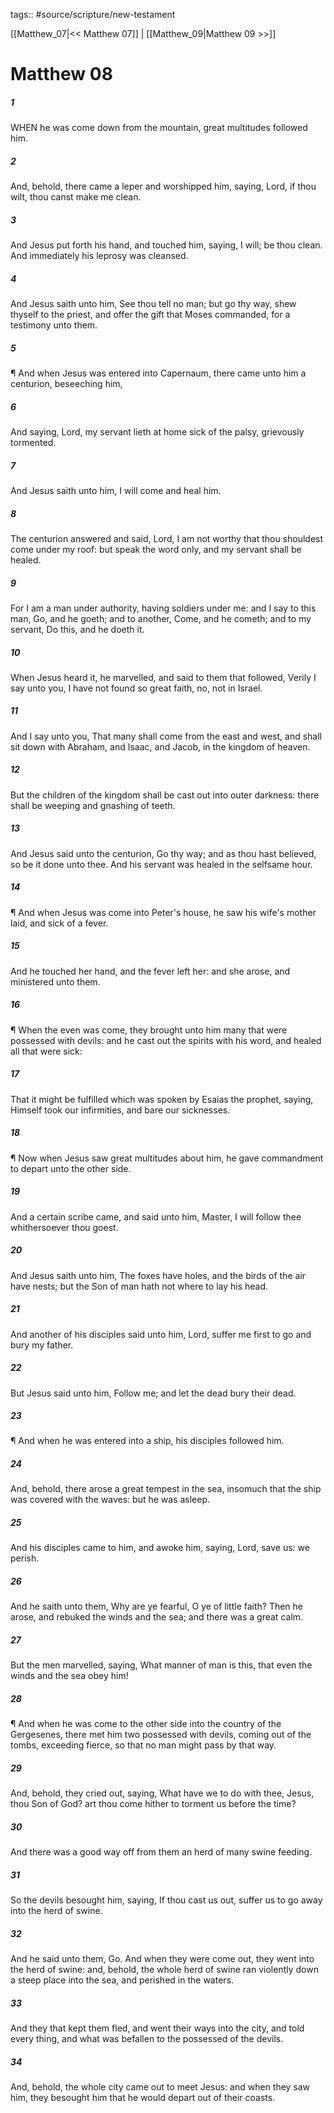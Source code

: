 tags:: #source/scripture/new-testament

[[Matthew_07|<< Matthew 07]] | [[Matthew_09|Matthew 09 >>]]

# Matthew 08

##### 1

WHEN he was come down from the mountain, great multitudes followed him.

##### 2

And, behold, there came a leper and worshipped him, saying, Lord, if thou wilt, thou canst make me clean.

##### 3

And Jesus put forth his hand, and touched him, saying, I will; be thou clean. And immediately his leprosy was cleansed.

##### 4

And Jesus saith unto him, See thou tell no man; but go thy way, shew thyself to the priest, and offer the gift that Moses commanded, for a testimony unto them.

##### 5

¶ And when Jesus was entered into Capernaum, there came unto him a centurion, beseeching him,

##### 6

And saying, Lord, my servant lieth at home sick of the palsy, grievously tormented.

##### 7

And Jesus saith unto him, I will come and heal him.

##### 8

The centurion answered and said, Lord, I am not worthy that thou shouldest come under my roof: but speak the word only, and my servant shall be healed.

##### 9

For I am a man under authority, having soldiers under me: and I say to this man, Go, and he goeth; and to another, Come, and he cometh; and to my servant, Do this, and he doeth it.

##### 10

When Jesus heard it, he marvelled, and said to them that followed, Verily I say unto you, I have not found so great faith, no, not in Israel.

##### 11

And I say unto you, That many shall come from the east and west, and shall sit down with Abraham, and Isaac, and Jacob, in the kingdom of heaven.

##### 12

But the children of the kingdom shall be cast out into outer darkness: there shall be weeping and gnashing of teeth.

##### 13

And Jesus said unto the centurion, Go thy way; and as thou hast believed, so be it done unto thee. And his servant was healed in the selfsame hour.

##### 14

¶ And when Jesus was come into Peter's house, he saw his wife's mother laid, and sick of a fever.

##### 15

And he touched her hand, and the fever left her: and she arose, and ministered unto them.

##### 16

¶ When the even was come, they brought unto him many that were possessed with devils: and he cast out the spirits with his word, and healed all that were sick:

##### 17

That it might be fulfilled which was spoken by Esaias the prophet, saying, Himself took our infirmities, and bare our sicknesses.

##### 18

¶ Now when Jesus saw great multitudes about him, he gave commandment to depart unto the other side.

##### 19

And a certain scribe came, and said unto him, Master, I will follow thee whithersoever thou goest.

##### 20

And Jesus saith unto him, The foxes have holes, and the birds of the air have nests; but the Son of man hath not where to lay his head.

##### 21

And another of his disciples said unto him, Lord, suffer me first to go and bury my father.

##### 22

But Jesus said unto him, Follow me; and let the dead bury their dead.

##### 23

¶ And when he was entered into a ship, his disciples followed him.

##### 24

And, behold, there arose a great tempest in the sea, insomuch that the ship was covered with the waves: but he was asleep.

##### 25

And his disciples came to him, and awoke him, saying, Lord, save us: we perish.

##### 26

And he saith unto them, Why are ye fearful, O ye of little faith? Then he arose, and rebuked the winds and the sea; and there was a great calm.

##### 27

But the men marvelled, saying, What manner of man is this, that even the winds and the sea obey him!

##### 28

¶ And when he was come to the other side into the country of the Gergesenes, there met him two possessed with devils, coming out of the tombs, exceeding fierce, so that no man might pass by that way.

##### 29

And, behold, they cried out, saying, What have we to do with thee, Jesus, thou Son of God? art thou come hither to torment us before the time?

##### 30

And there was a good way off from them an herd of many swine feeding.

##### 31

So the devils besought him, saying, If thou cast us out, suffer us to go away into the herd of swine.

##### 32

And he said unto them, Go. And when they were come out, they went into the herd of swine: and, behold, the whole herd of swine ran violently down a steep place into the sea, and perished in the waters.

##### 33

And they that kept them fled, and went their ways into the city, and told every thing, and what was befallen to the possessed of the devils.

##### 34

And, behold, the whole city came out to meet Jesus: and when they saw him, they besought him that he would depart out of their coasts.
